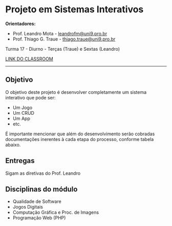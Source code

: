 # Projeto em Sistemas Interativos

**Orientadores:**

- Prof. Leandro Mota - leandrofm@uni9.pro.br
- Prof. Thiago G. Traue - thiago.traue@uni9.pro.br

Turma 17 - Diurno - Terças (Traue) e Sextas (Leandro)

[LINK DO CLASSROOM](https://classroom.google.com/c/NTkzODc1MjgyMTEw?cjc=rlha6hk)

***

## Objetivo

O objetivo deste projeto é desenvolver completamente um sistema interativo que pode ser:

- Um Jogo
- Um CRUD
- Um App
- etc.

É importante mencionar que além do desenvolvimento serão cobradas documentações inerentes à cada etapa do processo, conforme tabela abaixo.

## Entregas

Sigam as diretivas do Prof. Leandro

## Disciplinas do módulo

- Qualidade de Software
- Jogos Digitais
- Computação Gráfica e Proc. de Imagens
- Programação Web (PHP)
